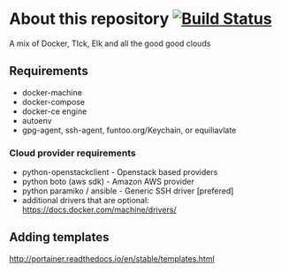 
# About this repository [![Build Status](https://travis-ci.org/Dallas-Makerspace/dockerlabs.svg?branch=master)](https://travis-ci.org/Dallas-Makerspace/dockerlabs)
A mix of Docker, TIck, Elk and all the good good clouds

## Requirements

- docker-machine
- docker-compose
- docker-ce engine
- autoenv
- gpg-agent, ssh-agent, funtoo.org/Keychain, or equiliavlate

### Cloud provider requirements
- python-openstackclient  - Openstack based providers
- python boto (aws sdk)   - Amazon AWS provider
- python paramiko / ansible - Generic SSH driver [prefered]
- additional drivers that are optional: https://docs.docker.com/machine/drivers/

## Adding templates
http://portainer.readthedocs.io/en/stable/templates.html

